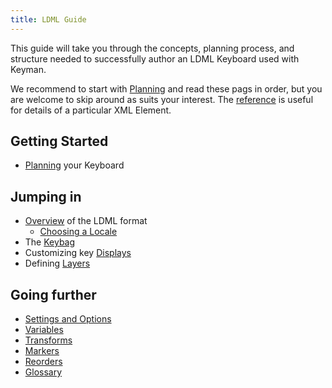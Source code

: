 ```yaml
---
title: LDML Guide
---
```


This guide will take you through the concepts, planning process, and structure needed to successfully author an LDML Keyboard used with Keyman.

We recommend to start with [Planning](./planning) and read these pags in order, but you are welcome to skip around as suits your interest. The [reference](../reference/) is useful for details of a particular XML Element.

## Getting Started

* [Planning](planning) your Keyboard

## Jumping in

* [Overview](overview) of the LDML format
  * [Choosing a Locale](locales)
* The [Keybag](keybag)
* Customizing key [Displays](displays)
* Defining [Layers](layers)

## Going further

* [Settings and Options](settings)
* [Variables](variables)
* [Transforms](transforms)
* [Markers](markers)
* [Reorders](reorders)
* [Glossary](glossary)
